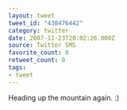 ```yaml
---
layout: tweet
tweet_id: "438476442"
category: twitter
date: 2007-11-23T20:02:26.000Z
source: Twitter SMS
favorite_count: 0
retweet_count: 0
tags:
- tweet
---
```


Heading up the mountain again. :)
